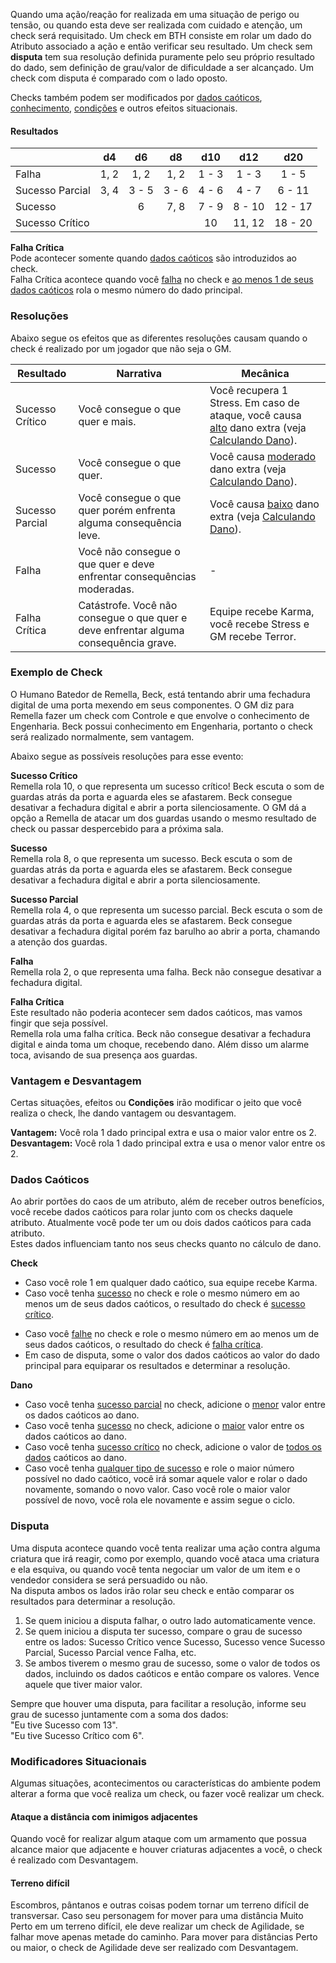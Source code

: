 Quando uma ação/reação for realizada em uma situação de perigo ou tensão, ou quando esta deve ser realizada com cuidado e atenção, um check será requisitado. Um check em BTH consiste em rolar um dado do Atributo associado a ação e então verificar seu resultado. Um check sem **disputa** tem sua resolução definida puramente pelo seu próprio resultado do dado, sem definição de grau/valor de dificuldade a ser alcançado. Um check com disputa é comparado com o lado oposto.

Checks também podem ser modificados por [dados caóticos](#dados-caóticos), [conhecimento](actions.md#ações-com-ciência), [condições]() e outros efeitos situacionais.

#### Resultados

|                 |  d4  |  d6   |  d8   |  d10  |  d12   |   d20   |
| --------------- | :--: | :---: | :---: | :---: | :----: | :-----: |
| Falha           | 1, 2 | 1, 2  | 1, 2  | 1 - 3 | 1 - 3  |  1 - 5  |
| Sucesso Parcial | 3, 4 | 3 - 5 | 3 - 6 | 4 - 6 | 4 - 7  | 6 - 11  |
| Sucesso         |      |   6   | 7, 8  | 7 - 9 | 8 - 10 | 12 - 17 |
| Sucesso Crítico |      |       |       |  10   | 11, 12 | 18 - 20 |

**Falha Crítica**  
Pode acontecer somente quando [dados caóticos](#dados-caóticos) são introduzidos ao check.  
Falha Crítica acontece quando você <ins>falha</ins> no check e <ins>ao menos 1 de seus dados caóticos</ins> rola o mesmo número do dado principal.

### Resoluções

Abaixo segue os efeitos que as diferentes resoluções causam quando o check é realizado por um jogador que não seja o GM.

| Resultado       | Narrativa                                                                                   | Mecânica                                                                                                                                    |
| --------------- | ------------------------------------------------------------------------------------------- | ------------------------------------------------------------------------------------------------------------------------------------------- |
| Sucesso Crítico | Você consegue o que quer e mais.                                                            | Você recupera 1 Stress. Em caso de ataque, você causa <ins>alto</ins> dano extra (veja [Calculando Dano](#calculando-dano)). |
| Sucesso         | Você consegue o que quer.                                                                   | Você causa <ins>moderado</ins> dano extra (veja [Calculando Dano](#calculando-dano)).                                                       |
| Sucesso Parcial | Você consegue o que quer porém enfrenta alguma consequência leve.                           | Você causa <ins>baixo</ins> dano extra (veja [Calculando Dano](#calculando-dano)).                                                          |
| Falha           | Você não consegue o que quer e deve enfrentar consequências moderadas.                      | -                                                                                                                                           |
| Falha Crítica   | Catástrofe. Você não consegue o que quer e deve enfrentar alguma consequência grave. | Equipe recebe Karma, você recebe Stress e GM recebe Terror.                                                                                                   |

### Exemplo de Check

O Humano Batedor de Remella, Beck, está tentando abrir uma fechadura digital de uma porta mexendo em seus componentes. O GM diz para Remella fazer um check com Controle e que envolve o conhecimento de Engenharia. Beck possui conhecimento em Engenharia, portanto o check será realizado normalmente, sem vantagem.

Abaixo segue as possíveis resoluções para esse evento:

**Sucesso Crítico**  
Remella rola 10, o que representa um sucesso crítico! Beck escuta o som de guardas atrás da porta e aguarda eles se afastarem. Beck consegue desativar a fechadura digital e abrir a porta silenciosamente. O GM dá a opção a Remella de atacar um dos guardas usando o mesmo resultado de check ou passar despercebido para a próxima sala.

**Sucesso**  
Remella rola 8, o que representa um sucesso. Beck escuta o som de guardas atrás da porta e aguarda eles se afastarem. Beck consegue desativar a fechadura digital e abrir a porta silenciosamente.

**Sucesso Parcial**  
Remella rola 4, o que representa um sucesso parcial. Beck escuta o som de guardas atrás da porta e aguarda eles se afastarem. Beck consegue desativar a fechadura digital porém faz barulho ao abrir a porta, chamando a atenção dos guardas.

**Falha**  
Remella rola 2, o que representa uma falha. Beck não consegue desativar a fechadura digital.

**Falha Crítica**  
Este resultado não poderia acontecer sem dados caóticos, mas vamos fingir que seja possível.  
Remella rola uma falha crítica. Beck não consegue desativar a fechadura digital e ainda toma um choque, recebendo dano. Além disso um alarme toca, avisando de sua presença aos guardas.

### Vantagem e Desvantagem

Certas situações, efeitos ou **Condições** irão modificar o jeito que você realiza o check, lhe dando vantagem ou desvantagem.

**Vantagem:** Você rola 1 dado principal extra e usa o maior valor entre os 2.  
**Desvantagem:** Você rola 1 dado principal extra e usa o menor valor entre os 2.

### Dados Caóticos

Ao abrir portões do caos de um atributo, além de receber outros benefícios, você recebe dados caóticos para rolar junto com os checks daquele atributo. Atualmente você pode ter um ou dois dados caóticos para cada atributo.  
Estes dados influenciam tanto nos seus checks quanto no cálculo de dano.

**Check**

- Caso você role 1 em qualquer dado caótico, sua equipe recebe Karma.
- Caso você tenha <ins>sucesso</ins> no check e role o mesmo número em ao menos um de seus dados caóticos, o resultado do check é <ins>sucesso crítico</ins>.
<!-- - Caso você tenha <ins>sucesso crítico</ins> no check e role o mesmo número em ao menos um de seus dados caóticos, o resultado do check é <ins>explosão</ins>. -->
- Caso você <ins>falhe</ins> no check e role o mesmo número em ao menos um de seus dados caóticos, o resultado do check é <ins>falha crítica</ins>.
- Em caso de disputa, some o valor dos dados caóticos ao valor do dado principal para equiparar os resultados e determinar a resolução.

**Dano**

- Caso você tenha <ins>sucesso parcial</ins> no check, adicione o <ins>menor</ins> valor entre os dados caóticos ao dano.
- Caso você tenha <ins>sucesso</ins> no check, adicione o <ins>maior</ins> valor entre os dados caóticos ao dano.
- Caso você tenha <ins>sucesso crítico</ins> no check, adicione o valor de <ins>todos os dados</ins> caóticos ao dano.
- Caso você tenha <ins>qualquer tipo de sucesso</ins> e role o maior número possível no dado caótico, você irá somar aquele valor e rolar o dado novamente, somando o novo valor. Caso você role o maior valor possível de novo, você rola ele novamente e assim segue o ciclo.

### Disputa

Uma disputa acontece quando você tenta realizar uma ação contra alguma criatura que irá reagir, como por exemplo, quando você ataca uma criatura e ela esquiva, ou quando você tenta negociar um valor de um item e o vendedor considera se será persuadido ou não.  
Na disputa ambos os lados irão rolar seu check e então comparar os resultados para determinar a resolução.

1. Se quem iniciou a disputa falhar, o outro lado automaticamente vence.
2. Se quem iniciou a disputa ter sucesso, compare o grau de sucesso entre os lados: Sucesso Crítico vence Sucesso, Sucesso vence Sucesso Parcial, Sucesso Parcial vence Falha, etc.
3. Se ambos tiverem o mesmo grau de sucesso, some o valor de todos os dados, incluindo os dados caóticos e então compare os valores. Vence aquele que tiver maior valor.

Sempre que houver uma disputa, para facilitar a resolução, informe seu grau de sucesso juntamente com a soma dos dados:  
"Eu tive Sucesso com 13".  
"Eu tive Sucesso Crítico com 6".

### Modificadores Situacionais
Algumas situações, acontecimentos ou características do ambiente podem alterar a forma que você realiza um check, ou fazer você realizar um check.

#### Ataque a distância com inimigos adjacentes
Quando você for realizar algum ataque com um armamento que possua alcance maior que adjacente e houver criaturas adjacentes a você, o check é realizado com Desvantagem.

#### Terreno difícil
Escombros, pântanos e outras coisas podem tornar um terreno difícil de transversar. Caso seu personagem for mover para uma distância Muito Perto em um terreno difícil, ele deve realizar um check de Agilidade, se falhar move apenas metade do caminho. Para mover para distâncias Perto ou maior, o check de Agilidade deve ser realizado com Desvantagem.
